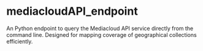 # mediacloudAPI_endpoint
An Python endpoint to query the Mediacloud API service directly from the command line. Designed for mapping coverage of geographical collections efficiently. 
